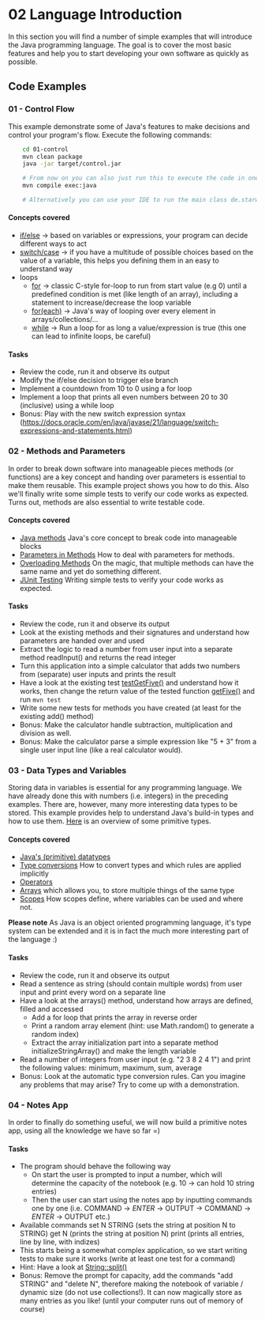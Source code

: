 # 02 Language Introduction

In this section you will find a number of simple examples that will introduce the Java programming language. The goal is to cover the most basic features and help you to start developing your own software as quickly as possible.

## Code Examples

### 01 - Control Flow
This example demonstrate some of Java's features to make decisions and control your program's flow. Execute the following commands:
```bash
    cd 01-control
    mvn clean package
    java -jar target/control.jar

    # From now on you can also just run this to execute the code in one step without building a .jar first (this requires some setup in your pom.xml which I have done for you)
    mvn compile exec:java

    # Alternatively you can use your IDE to run the main class de.starwit.Control
```

#### Concepts covered
* [if/else](https://www.w3schools.com/java/java_conditions.asp) -> based on variables or expressions, your program can decide different ways to act
* [switch/case](https://www.w3schools.com/java/java_switch.asp) -> if you have a multitude of possible choices based on the value of a variable, this helps you defining them in an easy to understand way
* loops
    * [for](https://www.w3schools.com/java/java_for_loop.asp) -> classic C-style for-loop to run from start value (e.g 0) until a predefined condition is met (like length of an array), including a statement to increase/decrease the loop variable
    * [for(each)](https://www.w3schools.com/java/java_foreach_loop.asp) -> Java's way of looping over every element in arrays/collections/...
    * [while](https://www.w3schools.com/java/java_while_loop.asp) -> Run a loop for as long a value/expression is true (this one can lead to infinite loops, be careful)

#### Tasks
* Review the code, run it and observe its output
* Modify the if/else decision to trigger else branch
* Implement a countdown from 10 to 0 using a for loop
* Implement a loop that prints all even numbers between 20 to 30 (inclusive) using a while loop
* Bonus: Play with the new switch expression syntax (https://docs.oracle.com/en/java/javase/21/language/switch-expressions-and-statements.html)

### 02 - Methods and Parameters
In order to break down software into manageable pieces methods (or functions) are a key concept and handing over parameters is essential to make them reusable. This example project shows you how to do this. Also we'll finally write some simple tests to verify our code works as expected. Turns out, methods are also essential to write testable code.

#### Concepts covered
* [Java methods](https://www.w3schools.com/java/java_methods.asp) Java's core concept to break code into manageable blocks
* [Parameters in Methods](https://www.w3schools.com/java/java_methods_param.asp) How to deal with parameters for methods.
* [Overloading Methods](https://www.w3schools.com/java/java_methods_overloading.asp) On the magic, that multiple methods can have the same name and yet do something different.
* [JUnit Testing](https://www.geeksforgeeks.org/advance-java/introduction-of-junit/) Writing simple tests to verify your code works as expected.

#### Tasks
* Review the code, run it and observe its output
* Look at the existing methods and their signatures and understand how parameters are handed over and used
* Extract the logic to read a number from user input into a separate method readInput() and returns the read integer
* Turn this application into a simple calculator that adds two numbers from (separate) user inputs and prints the result
* Have a look at the existing test [testGetFive()](02-methods/src/test/java/de/starwit/MethodsTest.java#L14) and understand how it works, then change the return value of the tested function [getFive()](02-methods/src/main/java/de/starwit/Methods.java#L62) and run `mvn test`
* Write some new tests for methods you have created (at least for the existing add() method)
* Bonus: Make the calculator handle subtraction, multiplication and division as well.
* Bonus: Make the calculator parse a simple expression like "5 + 3" from a single user input line (like a real calculator would).

### 03 - Data Types and Variables
Storing data in variables is essential for any programming language. We have already done this with numbers (i.e. integers) in the preceding examples. There are, however, many more interesting data types to be stored. This example provides help to understand Java's build-in types and how to use them. [Here](https://www.w3schools.com/java/java_data_types.asp) is an overview of some primitive types.

#### Concepts covered
* [Java's (primitive) datatypes](https://www.w3schools.com/java/java_data_types.asp)
* [Type conversions](https://www.w3schools.com/java/java_type_casting.asp) How to convert types and which rules are applied implicitly
* [Operators](https://www.w3schools.com/java/java_operators.asp) 
* [Arrays](https://www.w3schools.com/java/java_arrays.asp) which allows you, to store multiple things of the same type
* [Scopes](https://www.w3schools.com/java/java_scope.asp) How scopes define, where variables can be used and where not.

__Please note__ As Java is an object oriented programming language, it's type system can be extended and it is in fact the much more interesting part of the language :)

#### Tasks
* Review the code, run it and observe its output
* Read a sentence as string (should contain multiple words) from user input and print every word on a separate line
* Have a look at the arrays() method, understand how arrays are defined, filled and accessed
    * Add a for loop that prints the array in reverse order
    * Print a random array element (hint: use Math.random() to generate a random index)
    * Extract the array initialization part into a separate method initializeStringArray() and make the length variable
* Read a number of integers from user input (e.g. "2 3 8 2 4 1") and print the following values: minimum, maximum, sum, average
* Bonus: Look at the automatic type conversion rules. Can you imagine any problems that may arise? Try to come up with a demonstration.

### 04 - Notes App
In order to finally do something useful, we will now build a primitive notes app, using all the knowledge we have so far =)

#### Tasks
* The program should behave the following way
    * On start the user is prompted to input a number, which will determine the capacity of the notebook (e.g. 10 -> can hold 10 string entries)
    * Then the user can start using the notes app by inputting commands one by one (i.e. COMMAND -> _ENTER_ -> OUTPUT -> COMMAND -> _ENTER_ -> OUTPUT etc.)
* Available commands
    set N STRING (sets the string at position N to STRING)
    get N (prints the string at position N)
    print (prints all entries, line by line, with indizes)
* This starts being a somewhat complex application, so we start writing tests to make sure it works (write at least one test for a command)
* Hint: Have a look at [String::split()](https://docs.oracle.com/javase/8/docs/api/java/lang/String.html#split-java.lang.String-)
* Bonus: Remove the prompt for capacity, add the commands "add STRING" and "delete N", therefore making the notebook of variable / dynamic size (do not use collections!). It can now magically store as many entries as you like! (until your computer runs out of memory of course)
